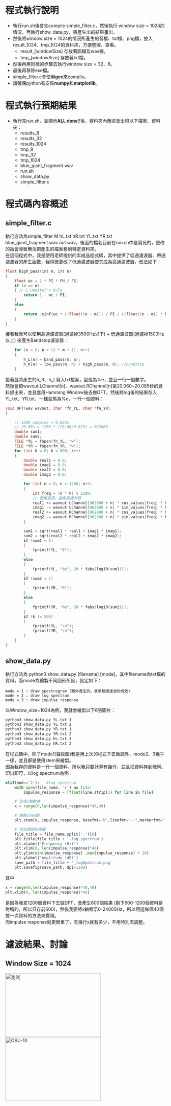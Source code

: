 # 程式執行說明
  - 執行run.sh後會先compile simple_filter.c，然後執行 window size = 1024的情況，再執行show_data,py，將產生出的結果畫出。
  - 然後將window size = 1024的情況所產生的音檔、txt檔、png檔，放入result_1024、tmp_1024的資料夾，方便整理、查看。
    - result_[windowSize] 存放著圖檔及wav檔。
    - tmp_[windowSize] 存放著txt檔。
  - 然後再用同樣的步驟去執行window size = 32、8。
  - 最後再移除exe檔。
  - simple_filter.c會使用**gcc**來compile。
  - 請確保python有安裝**numpy**和**matplotlib**。
# 程式執行預期結果
  - 執行完run.sh，並顯示**ALL done**!!後，資料夾內應該會出現以下檔案、資料夾：
    - results_8
    - results_32
    - results_1024
    - tmp_8
    - tmp_32
    - tmp_1024
    - blue_giant_fragment.wav
    - run.sh
    - show_data.py
    - simple_filter.c
# 程式碼內容概述
## simple_filter.c
執行方法為simple_filter M hL.txt hR.txt YL.txt YR.txt blue_giant_fragment.wav out.wav，後面的檔名目前在run.sh中是寫死的，更改的話會導致無法把產生的檔案移到特定資料夾。  
在這個程式中，我是使用老師提供的半成品程式碼，其中提供了低通濾波器、帶通濾波器的產生函數，我稍微更改了低通濾波器使其成為高通濾波器，改法如下：
```c
float high_pass(int m, int n)
{
	float wc = 2 * PI * FH / FS;
	if (n == m)
	{ // L'Hopital's Rule
		return 1 - wc / PI;
	}
	else
	{
		return -sinf(wc * ((float)(n - m))) / PI / ((float)(n - m)) * hamming(2 * m + 1, n);
	}
}
```
接著我就可以使用高通濾波器(過濾掉3500Hz以下) + 低通濾波器(過濾掉1500Hz以上) 來產生Bandstop濾波器：
```c
	for (n = 0; n < (2 * m + 1); n++)
	{
		h_L[n] = band_pass(m, n);
		h_R[n] = low_pass(m, n) + high_pass(m, n); //bandstop
	}
```
接著就將產生的h_R、h_L寫入txt檔案，型態為%e，並且一行一個數字。  
然後會把wavout.LChannel[n]、wavout.RChannel[n]第20.060~20.085秒的資料抓出來，並且套用Hamming Window後去做DFT，然後將log後的結果存入YL.txt、YR.txt，一樣型態為%e，一行一個資料：  
```c
void DFT(wav wavout, char *fn_YL, char *fn_YR)
{

	// 1200 samples = 0.025s
	// 20.06s = 1200 * (20.06/0.025) = 962880
	double sum1;
	double sum2;
	FILE *YL = fopen(fn_YL, "w");
	FILE *YR = fopen(fn_YR, "w");
	for (int k = 0; k < 600; k++)
	{
		double real1 = 0.0;
		double imag1 = 0.0;
		double real2 = 0.0;
		double imag2 = 0.0;

		for (int n = 0; n < 1200; n++)
		{
			int freq = (n * k) % 1200;
			// 使用查表，避免重複計算
			real1 += wavout.LChannel[962880 + n] * cos_values[freq] * hamming(1199,n);
			imag1 -= wavout.LChannel[962880 + n] * sin_values[freq] * hamming(1199,n);
			real2 += wavout.RChannel[962880 + n] * cos_values[freq] * hamming(1199,n);
			imag2 -= wavout.RChannel[962880 + n] * sin_values[freq] * hamming(1199,n);
		}

		sum1 = sqrt(real1 * real1 + imag1 * imag1);
		sum2 = sqrt(real2 * real2 + imag2 * imag2);
		if (sum1 < 1)
		{
			fprintf(YL, "0");
		}
		else
		{
			fprintf(YL, "%e", 20 * fabs(log10(sum1)));
		}
		if (sum2 < 1)
		{
			fprintf(YR, "0");
		}
		else
		{
			fprintf(YR, "%e", 20 * fabs(log10(sum2)));
		}
		if (k != 599)
		{
			fprintf(YL, "\n");
			fprintf(YR, "\n");
		}
	}
}
```
## show_data.py
執行方法為 python3 show_data.py [filename] [mode]，其中filename為txt檔的資料，而mode為繪製不同圖形所設，設定如下：
```
mode = 1 : draw spectrogram (額外產生的，拿來驗證濾波的成效)
mode = 2 : draw log spectrum
mode = 3 : draw impulse response
```
以Window_size=1024為例，我就會繪製以下6張圖片：
```sh
python3 show_data.py YL.txt 1
python3 show_data.py YL.txt 2
python3 show_data.py YR.txt 1
python3 show_data.py YR.txt 2
python3 show_data.py hL.txt 3
python3 show_data.py hR.txt 3
```
在程式碼中，除了mode1(聲紋圖)我是用上次的程式下去微調外，mode2、3幾乎一樣，並且都是使用stem來繪製。  
因為我存的資料是一行一個資料，所以我只要計算有幾行，並且把資料存到陣列、印出即可，以log spectrum為例：
```python
elif(mod=='2'):   #log spectrum
    with open(file_name, 'r') as file:
        impulse_response = [float(line.strip()) for line in file]

    # 生成x軸數據
    x = range(0,len(impulse_response)*40,40)

    # 繪製stem圖
    plt.stem(x, impulse_response, basefmt='b',linefmt=".-",markerfmt=" ")

    # 添加標題和標籤
    file_title = file_name.split('.')[0]
    plt.title(file_title + '-log spectrum')
    plt.xlabel('Frequency (Hz)')
    plt.xlim(0, len(impulse_response)*40)
    plt.ylim(min(impulse_response) ,max(impulse_response) + 10)
    plt.ylabel('Amplitude (dB)')
    save_path = file_title + '_logSpectrum.png'
    plt.savefig(save_path, dpi=1200)
```
其中
```python
x = range(0,len(impulse_response)*40,40)
plt.xlim(0, len(impulse_response)*40)
```
是因為我拿1200個資料下去做DFT，會產生600個結果 (剩下600-1200個資料是對稱的，所以只存前600)，然後我要將x軸顯示0-24000Hz，所以用這每個40個放一次資料的方法來實現。  
而impulse response就更簡單了，有幾行x就有多少，不用特別去調整。
# 濾波結果、討論
## Window Size = 1024

<div class="image">
<img src="https://i.ibb.co/Chmm158/osu.jpg" alt="測試" width="300" height="200">
<img src="https://i.ibb.co/0KxsVSm/OSU-10.png" alt="OSU-10" border="0" width="300" height="200">
</div>
